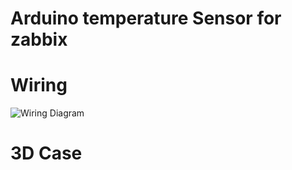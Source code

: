 # Arduino temperature Sensor for zabbix #

# Wiring #

![Wiring Diagram](https://bitbucket.org/vitorveras/arduino/downloads/WiringDiagram.jpg)
 
# 3D Case #
